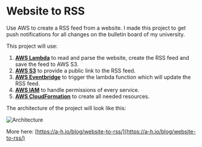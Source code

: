 # Website to RSS

Use AWS to create a RSS feed from a website.
I made this project to get push notifications for all changes on the bulletin board of my university.

This project will use:
1. [**AWS Lambda**](https://aws.amazon.com/lambda/) to read and parse the website, create the RSS feed and save the feed to AWS S3.
2. [**AWS S3**](https://aws.amazon.com/s3/) to provide a public link to the RSS feed.
3. [**AWS Eventbridge**](https://aws.amazon.com/eventbridge/) to trigger the lambda function which will update the RSS feed.
4. [**AWS IAM**](https://aws.amazon.com/iam/) to handle permissions of every service.
5. [**AWS CloudFormation**](https://aws.amazon.com/cloudformation/) to create all needed resources.

The architecture of the project will look like this:

![Architecture](https://a-h.io/images/website-to-rss/architecture.png)

More here: [https://a-h.io/blog/website-to-rss/](https://a-h.io/blog/website-to-rss/)
